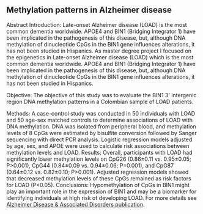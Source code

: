 ## Methylation patterns in Alzheimer disease

Abstract
Introduction: Late-onset Alzheimer disease (LOAD) is the most common dementia worldwide. APOE4 and BIN1 (Bridging Integrator 1) have been implicated in the pathogenesis of this disease, but, although DNA methylation of dinucleotide CpGs in the BIN1 gene influences alterations, it has not been studied in Hispanics.
As master degree project I focused on the epigenetics in Late-onset Alzheimer disease (LOAD) which is the most common dementia worldwide. APOE4 and BIN1 (Bridging Integrator 1) have been implicated in the pathogenesis of this disease, but, although DNA methylation of dinucleotide CpGs in the BIN1 gene influences alterations, it has not been studied in Hispanics.

Objective: The objective of this study was to evaluate the BIN1 3' intergenic region DNA methylation patterns in a Colombian sample of LOAD patients.

Methods: A case-control study was conducted in 50 individuals with LOAD and 50 age-sex matched controls to determine associations of LOAD with DNA methylation. DNA was isolated from peripheral blood, and methylation levels of 8 CpGs were estimated by bisulfite conversion followed by Sanger sequencing with direct PCR analysis. Logistic regression models adjusted by age, sex, and APOE were used to calculate risk associations between methylation levels and LOAD.
Results: Overall, participants with LOAD had significantly lower methylation levels on CpG26 (0.86±0.11 vs. 0.95±0.05; P>0.001), CpG44 (0.84±0.09 vs. 0.94±0.06; P=0.001), and CpG87 (0.64±0.12 vs. 0.82±0.10; P>0.001). Adjusted regression models showed that decreased methylation levels of these CpGs remained as risk factors for LOAD (P<0.05).
Conclusions: Hypomethylation of CpGs in BIN1 might play an important role in the expression of BIN1 and may be a biomarker for identifying individuals at high risk of developing LOAD.
For more details see [Alzheimer Disease & Associated Disorders publication](https://journals.lww.com/alzheimerjournal/Abstract/2019/10000/Differential_Methylation_Levels_in_CpGs_of_the.5.aspx).
